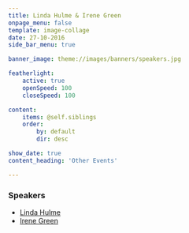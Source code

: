 ```yaml
---
title: Linda Hulme & Irene Green
onpage_menu: false
template: image-collage
date: 27-10-2016
side_bar_menu: true

banner_image: theme://images/banners/speakers.jpg

featherlight:
    active: true
    openSpeed: 100
    closeSpeed: 100

content:
    items: @self.siblings
    order:
        by: default
        dir: desc

show_date: true
content_heading: 'Other Events'

---
```


### Speakers
- [Linda Hulme](/speakers/inspirational-women/women/linda-hulme)
- [Irene Green](/speakers/inspirational-women/women/irene-green)
